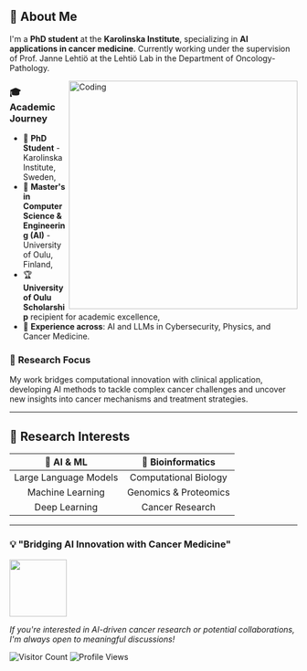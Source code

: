 ## 🚀 About Me

I'm a **PhD student** at the **Karolinska Institute**, specializing in **AI applications in cancer medicine**. Currently working under the supervision of Prof. Janne Lehtiö at the Lehtiö Lab in the Department of Oncology-Pathology.

<img align="right" alt="Coding" width="400" src="https://media.giphy.com/media/qgQUggAC3Pfv687qPC/giphy.gif">

### 🎓 **Academic Journey**
- 🔬 **PhD Student** - Karolinska Institute, Sweden,
- 🎯 **Master's in Computer Science & Engineering (AI)** - University of Oulu, Finland,
- 🏆 **University of Oulu Scholarship** recipient for academic excellence,
- 💼 **Experience across**: AI and LLMs in Cybersecurity, Physics, and Cancer Medicine.

### 🔬 **Research Focus**
My work bridges computational innovation with clinical application, developing AI methods to tackle complex cancer challenges and uncover new insights into cancer mechanisms and treatment strategies.

---

## 🧬 Research Interests

<div align="center">

| 🤖 **AI & ML** | 🧬 **Bioinformatics** |
|:---:|:---:|
| Large Language Models | Computational Biology|
| Machine Learning | Genomics & Proteomics |
| Deep Learning | Cancer Research |

</div>

---

### 💡 "Bridging AI Innovation with Cancer Medicine"

<img src="https://media.giphy.com/media/3oKIPEqDGUULpEU0aQ/giphy.gif" width="100">

*If you're interested in AI-driven cancer research or potential collaborations, I'm always open to meaningful discussions!*

![Visitor Count](https://visitor-badge.laobi.icu/badge?page_id=YourGitHubUsername.YourGitHubUsername)
![Profile Views](https://komarev.com/ghpvc/?username=YourGitHubUsername&color=brightgreen)

</div>


